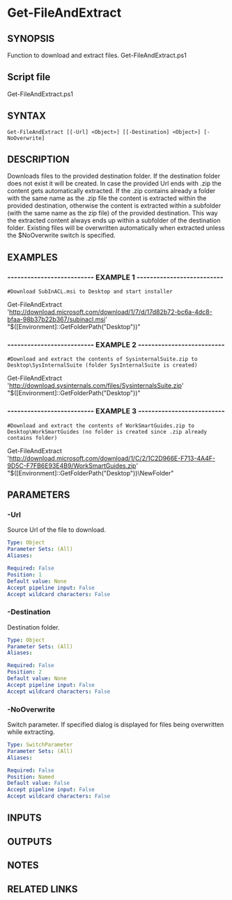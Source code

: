# Get-FileAndExtract

## SYNOPSIS
Function to download and extract files.
Get-FileAndExtract.ps1

## Script file
Get-FileAndExtract.ps1

## SYNTAX

```
Get-FileAndExtract [[-Url] <Object>] [[-Destination] <Object>] [-NoOverwrite]
```

## DESCRIPTION
Downloads files to the provided destination folder. 
      If the destination folder does not exist it will be created. 
      In case the provided Url ends with .zip the content gets automatically extracted.
      If the .zip contains already a folder with the same name as the .zip file the content is extracted within
      the provided destination, otherwise the content is extracted within a subfolder (with the same name as the
      zip file) of the provided destination. 
      This way the extracted content always ends up within a subfolder of the destination folder.
      Existing files will be overwritten automatically when extracted unless the $NoOverwrite switch is specified.

## EXAMPLES

### -------------------------- EXAMPLE 1 --------------------------
```
#Download SubInACL.msi to Desktop and start installer
```

Get-FileAndExtract 'http://download.microsoft.com/download/1/7/d/17d82b72-bc6a-4dc8-bfaa-98b37b22b367/subinacl.msi' "$(\[Environment\]::GetFolderPath("Desktop"))"

### -------------------------- EXAMPLE 2 --------------------------
```
#Download and extract the contents of SysinternalSuite.zip to Desktop\SysInternalSuite (folder SysInternalSuite is created)
```

Get-FileAndExtract 'http://download.sysinternals.com/files/SysinternalsSuite.zip' "$(\[Environment\]::GetFolderPath("Desktop"))"

### -------------------------- EXAMPLE 3 --------------------------
```
#Download and extract the contents of WorkSmartGuides.zip to Desktop\WorkSmartGuides (no folder is created since .zip already contains folder)
```

Get-FileAndExtract 'http://download.microsoft.com/download/1/C/2/1C2D966E-F713-4A4F-9D5C-F7FB6E93E4B9/WorkSmartGuides.zip' "$(\[Environment\]::GetFolderPath("Desktop"))\NewFolder"

## PARAMETERS

### -Url
Source Url of the file to download.

```yaml
Type: Object
Parameter Sets: (All)
Aliases: 

Required: False
Position: 1
Default value: None
Accept pipeline input: False
Accept wildcard characters: False
```

### -Destination
Destination folder.

```yaml
Type: Object
Parameter Sets: (All)
Aliases: 

Required: False
Position: 2
Default value: None
Accept pipeline input: False
Accept wildcard characters: False
```

### -NoOverwrite
Switch parameter.
If specified dialog is displayed for files being overwritten while extracting.

```yaml
Type: SwitchParameter
Parameter Sets: (All)
Aliases: 

Required: False
Position: Named
Default value: False
Accept pipeline input: False
Accept wildcard characters: False
```

## INPUTS

## OUTPUTS

## NOTES

## RELATED LINKS

